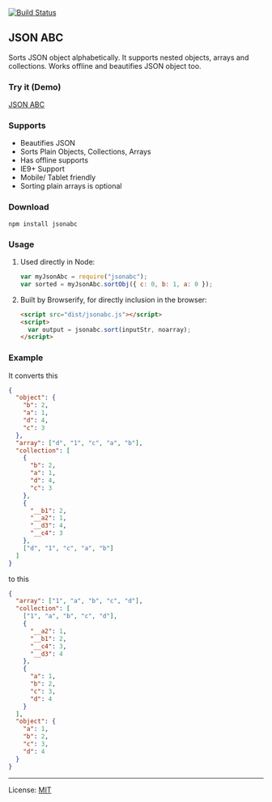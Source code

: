 [![Build Status][travis-icon]][travis]

## JSON ABC

Sorts JSON object alphabetically. It supports nested objects, arrays and collections. Works offline and beautifies JSON object too.

### Try it (Demo)

[JSON ABC][]

### Supports

- Beautifies JSON
- Sorts Plain Objects, Collections, Arrays
- Has offline supports
- IE9+ Support
- Mobile/ Tablet friendly
- Sorting plain arrays is optional

### Download

`npm install jsonabc`

### Usage

1.  Used directly in Node:
    ```js
    var myJsonAbc = require("jsonabc");
    var sorted = myJsonAbc.sortObj({ c: 0, b: 1, a: 0 });
    ```
2.  Built by Browserify, for directly inclusion in the browser:
    ```html
    <script src="dist/jsonabc.js"></script>
    <script>
      var output = jsonabc.sort(inputStr, noarray);
    </script>
    ```

### Example

It converts this

```json
{
  "object": {
    "b": 2,
    "a": 1,
    "d": 4,
    "c": 3
  },
  "array": ["d", "1", "c", "a", "b"],
  "collection": [
    {
      "b": 2,
      "a": 1,
      "d": 4,
      "c": 3
    },
    {
      "__b1": 2,
      "__a2": 1,
      "__d3": 4,
      "__c4": 3
    },
    ["d", "1", "c", "a", "b"]
  ]
}
```

to this

```json
{
  "array": ["1", "a", "b", "c", "d"],
  "collection": [
    ["1", "a", "b", "c", "d"],
    {
      "__a2": 1,
      "__b1": 2,
      "__c4": 3,
      "__d3": 4
    },
    {
      "a": 1,
      "b": 2,
      "c": 3,
      "d": 4
    }
  ],
  "object": {
    "a": 1,
    "b": 2,
    "c": 3,
    "d": 4
  }
}
```

---

License: [MIT][]

[json abc]: https://novicelab.org/jsonabc "JSON ABC online"
[travis-icon]: https://travis-ci.org/ShivrajRath/jsonabc.svg?branch=master
[travis]: https://travis-ci.org/ShivrajRath/jsonabc "Build status — Travis-CI"
[mit]: https://mit-license.org/2016?c=ShivrajRath
